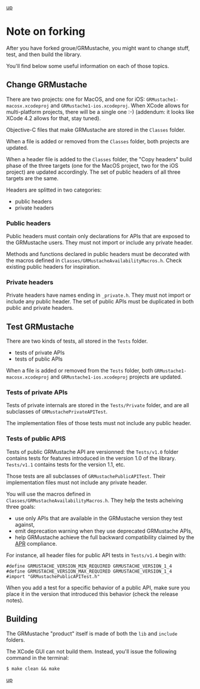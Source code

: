 [up](../../..)

# Note on forking

After you have forked groue/GRMustache, you might want to change stuff, test, and then build the library.

You'll find below some useful information on each of those topics.

## Change GRMustache

There are two projects: one for MacOS, and one for iOS: `GRMustache1-macosx.xcodeproj` and `GRMustache1-ios.xcodeproj`. When XCode allows for multi-platform projects, there will be a single one :-) (addendum: it looks like XCode 4.2 allows for that, stay tuned).

Objective-C files that make GRMustache are stored in the `Classes` folder.

When a file is added or removed from the `Classes` folder, both projects are updated.

When a header file is added to the `Classes` folder, the "Copy headers" build phase of the three targets (one for the MacOS project, two for the iOS project) are updated accordingly. The set of public headers of all three targets are the same.

Headers are splitted in two categories:

- public headers
- private headers

### Public headers

Public headers must contain only declarations for APIs that are exposed to the GRMustache users. They must not import or include any private header.

Methods and functions declared in public headers must be decorated with the macros defined in `Classes/GRMustacheAvailabilityMacros.h`. Check existing public headers for inspiration.

### Private headers

Private headers have names ending in `_private.h`. They must not import or include any public header. The set of public APIs must be duplicated in both public and private headers.

## Test GRMustache

There are two kinds of tests, all stored in the `Tests` folder.

- tests of private APIs
- tests of public APIs

When a file is added or removed from the `Tests` folder, both `GRMustache1-macosx.xcodeproj` and `GRMustache1-ios.xcodeproj` projects are updated.

### Tests of private APIs

Tests of private internals are stored in the `Tests/Private` folder, and are all subclasses of `GRMustachePrivateAPITest`.

The implementation files of those tests must not include any public header.

### Tests of public APIS

Tests of public GRMustache API are versionned: the `Tests/v1.0` folder contains tests for features introduced in the version 1.0 of the library. `Tests/v1.1` contains tests for the version 1.1, etc.

Those tests are all subclasses of `GRMustachePublicAPITest`. Their implementation files must not include any private header.

You will use the macros defined in `Classes/GRMustacheAvailabilityMacros.h`. They help the tests acheiving three goals:

- use only APIs that are available in the GRMustache version they test against,
- emit deprecation warning when they use deprecated GRMustache APIs,
- help GRMustache achieve the full backward compatibility claimed by the [APR](http://apr.apache.org/versioning.html) compliance.

For instance, all header files for public API tests in `Tests/v1.4` begin with:

    #define GRMUSTACHE_VERSION_MIN_REQUIRED GRMUSTACHE_VERSION_1_4
    #define GRMUSTACHE_VERSION_MAX_REQUIRED GRMUSTACHE_VERSION_1_4
    #import "GRMustachePublicAPITest.h"

When you add a test for a specific behavior of a public API, make sure you place it in the version that introduced this behavior (check the release notes).

## Building

The GRMustache "product" itself is made of both the `lib` and `include` folders.

The XCode GUI can not build them. Instead, you'll issue the following command in the terminal:

    $ make clean && make

[up](../../..)
